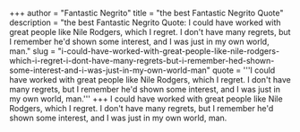 +++
author = "Fantastic Negrito"
title = "the best Fantastic Negrito Quote"
description = "the best Fantastic Negrito Quote: I could have worked with great people like Nile Rodgers, which I regret. I don't have many regrets, but I remember he'd shown some interest, and I was just in my own world, man."
slug = "i-could-have-worked-with-great-people-like-nile-rodgers-which-i-regret-i-dont-have-many-regrets-but-i-remember-hed-shown-some-interest-and-i-was-just-in-my-own-world-man"
quote = '''I could have worked with great people like Nile Rodgers, which I regret. I don't have many regrets, but I remember he'd shown some interest, and I was just in my own world, man.'''
+++
I could have worked with great people like Nile Rodgers, which I regret. I don't have many regrets, but I remember he'd shown some interest, and I was just in my own world, man.
